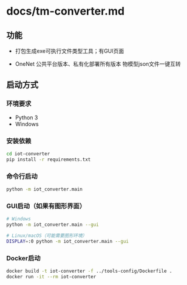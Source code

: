 # docs/tm-converter.md

## 功能

- 打包生成exe可执行文件类型工具；有GUI页面


- OneNet 公共平台版本、私有化部署所有版本 物模型json文件一键互转

## 启动方式

### 环境要求
- Python 3
- Windows

### 安装依赖
```bash
cd iot-converter
pip install -r requirements.txt
```

### 命令行启动
```bash
python -m iot_converter.main
```

### GUI启动（如果有图形界面）
```bash
# Windows
python -m iot_converter.main --gui

# Linux/macOS（可能需要图形环境）
DISPLAY=:0 python -m iot_converter.main --gui
```

### Docker启动
```bash
docker build -t iot-converter -f ../tools-config/Dockerfile .
docker run -it --rm iot-converter
```